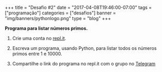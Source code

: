 +++
title = "Desafio #2"
date = "2017-04-08T19:46:00-07:00"
tags = ["programação"]
categories = ["desafios"]
banner = "img/banners/pythonlogo.png"
type = "blog"
+++

**Programa para listar números primos.**

1. Crie uma conta no [repl.it](https://repl.it).

2. Escreva um programa, usando Python, para listar todos os números primos entre 1 e 10000.

3. Compartilhe o link do programa no repl.it com o grupo no [Telegram](https://t.me/osprogramadores)
